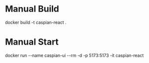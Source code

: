 # Manual Build

docker build -t caspian-react . 

# Manual Start

docker run --name caspian-ui --rm -d -p 5173:5173 -it caspian-react